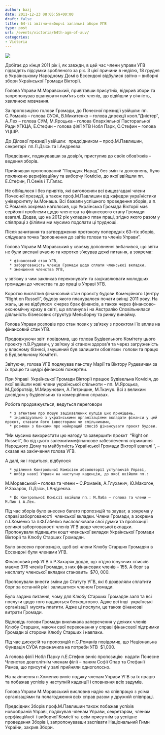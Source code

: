 ```yaml
---
author: bazj
date: 2011-12-23 08:05:59+00:00
draft: false
title: 64-ті звітно–виборчі загальні збори УГВ
type: post
url: /events/victoria/64th-agm-of-auv/
categories:
- Victoria
---
```


[![](http://www.ozeukes.com/wp-content/uploads/2011/12/AUV-Colour-thumb.jpg)
](http://www.ozeukes.com/wp-content/uploads/2011/12/AUV-Colour-thumb.jpg)

Добігає до кінця 2011 рік і, як завжди, в цей час члени управи УГВ підводять підсумки зробленого за рік. З цієї причини в неділю, 18 грудня в Українському Народному Домі в Ессендоні відбулися звітно – виборчі збори Української Громади Вікторії.

Голова Управи М.Моравський, привітавши присутніх, відкрив збори та запропонував вшанувати пам’ять всіх членів, що відійшли у вічність, хвилиною мовчання.

За пропозицією голови Громади, до Почесної президії увійшли: пп. С.Романів – голова СУОА, В.Микитенко – голова дирекції кооп.”Дністер”, А.Лех – голова СУМ, М.Яроцька – голова Єпархіяльної Пасторальної Ради УГКЦА, Е.Стефин – голова філії УГВ Нобл Парк, О.Стефин – голова УЦШР.

До Ділової президії увійшли:  предсідником – проф.М.Павлишин, секретарі  пп.Л.Дзісь та І.Андреєва.

Предсідник, подякувавши за довір’я, приступив до своїх обов’язків – ведення зборів.

Прийнявши пропонований “Порядок Нарад” без змін та доповнень, було покликано верифікаційну та виборчу Комісію, до якої ввійшли пп. Е.Стефин, П.Сенів і Т.Ґалас.

Не обійшлося і без привітів, які виголосили всі вищезгадані члени Почесної президії, а також проф.М.Павлишин від кафедри україністики університету ім.Монаша. Всі бажали успішного проведення зборів, а п. С.Романів зокрема наголосив, що Українська Громада Вікторії має серйозні проблеми щодо членства та фiнансового стану Громади взагалі. Додав, що на 2012 рік укладено план праці, згідно якого разом у співпраці з філіями ми мусимо подолати ці труднощі.

Після зачитання та затвердження протоколу попередніх 63–тіх зборів, слідувала точка “доповнення до звітів голови та членів Управи”.

Голова Управи М.Моравський у своєму доповненні вибачився, що звіти не були вислані вчасно та коротко з’ясував деякі питання, а зокрема:



	  * фінансовий стан УГВ,
	  * заборгованість членів Громади щодо сплати членської вкладки,
	  * зменшення членства УГВ,

у зв’язку з чим закликав переконувати та зацікавлювати молодших громадян до членства та до праці в Управі УГВ.

Коротко висвітлив фінансовий стан проєкту будови Комеційного Центру “Right on Russell”, будову якого планувалося почати вкінці 2011 року. На жаль, це не відбулося  счерез брак фінансів, а також через фінансово-економічну кризу в світі, що вплинула і на Австралію Сповільнилася діяльність бізнесових структур Мельборну та ринку винайму. 

Голова Управи розповів про стан позик у зв’язку з проєктом і їх вплив на фінансовий стан УГВ.

Продовжуючи звіт  повідомив, що голова Будівельного Комітету цього проєкту п.В.Рудевич, у зв’язку зі станом здоров’я та через загруженість у власному бізнесі, змушений був залишити обов’язки  голови та працю в Будівельному Комітеті.

Звітуючи, голова УГВ подякував панству Марії та Віктору Рудевичам за їх працю та щедрі фінансові пожертви. 

При Управі  Української Громади Вікторії працює Будівельна Комісія, до якої ввійшли нові члени української спільноти – пп. М.Яроцька, М.Добротвір, М.Мирунович, А.Петришин, М.Ткачук. Всі з великим досвідом у будівельних та комерційних справах.

Робота продовжується, ведуться переговори 



	  * з аґентами про пошук зацікавлених купців цих приміщень,
	  * індивідуально з українськими організаціями вкладати фінанси у цей проєкт, ставати його інвесторами чи спільниками,
	  * розмови з банками про найкращий спосіб фінансувати проєкт будови.

“Ми мусимо використати цю нагоду та завершити проєкт  “Right on Russell”, бо від цього залежитимефінансове забезпечення отримання Народного Дому та майбутність Української Громади Вікторії взагалі “, – сказав на закінчення голова УГВ.

А далі, як і годиться, відбулося



	  * уділення Контрольної Комісією абсолюторії уступаючій Управі,
	  * вибір навої Управи на наступну каденцію, до якої ввійшли пп.: 

М.Моравський – голова та члени – С.Романів, А.Глуханич, Ю.Макогон, Р.Захаряк, Л.Дзісь, І.Андреєва.



	  * До Контрольної Комісії ввійшли пп.: М.Лаба – голова та члени – М.Пик і А.Лех.

Під час зборів було внесено багато пропозицій та зауваг, а зокрема у справі заборгованості  членської вкладки. Члени Громади, а зокрема п.І.Хоменко та п.Ф.Габелко висловлювали свої думки та пропозиції великої заборгованості членів УГВ щодо членської вкладки. Пропонували підвищити кошт членської вкладки Української Громади Вікторії та Клюбу Старших Громадян.

Було внесено пропозицію, щоб всі члени Клюбу Старших Громадян в Ессендоні були членами УГВ. 

Фінансовий реф.УГВ п.Р.Захаряк додав, що згідно існуючих списків маємо 376 членів Громади, з них фінансових членів – 155. А борг за несплату членської вкладки становить  $70, 000.

Пропонували внести зміни до Статуту УГВ, які б дозволяли сплатити борг за останній рік і залишатися членом Громади.

Було задано питання, чому для Клюбу Старших Громадян заля та всі послуги щодо того надаються безкоштовно. Адже всі інші  українські організації  мусять платити. Адже ці послуги, це також фінансові витрати Громади. 

Відповідь голови Громади викликала заперечення у деяких членів Клюбу Старших, маючи свої переконання у справі фінансової підтримки Громади зі сторони Клюбу Старших і навпаки.

Під час дискусій та пропозицій п.С.Романів повідомив, що Національна Фундація СУОА призначила на потреби УГВ  $1,000.

А голова філії Нобл Парку п.Е.Стефин виніс пропозицію  надати Почесне Членство довголітнім членам філії – паням Софії Опар та Стефанії Рамза, що присутні у залі прийняли одноголосно.

На закінчення п.Хоменко виніс подяку членам Управи УГВ за їх працю та побажав успіхів у наступній каденції і сповнення всіх задумів.

Голова Управи М.Моравський висловив надію на співпрацю з усіма організаціями та полагодження всіх справ разом у дружній співпраці.

Предсідник Зборів проф.М.Павлишин також побажав успіхів новообраній Управі, подякував членам Управи, секретарям, членам верфікаційної  і виборчої Комісії та  всім присутнім за успішне проведення Зборів і, запропонувавши заспівати Національний Гимн України, закрив Збори. 

 
